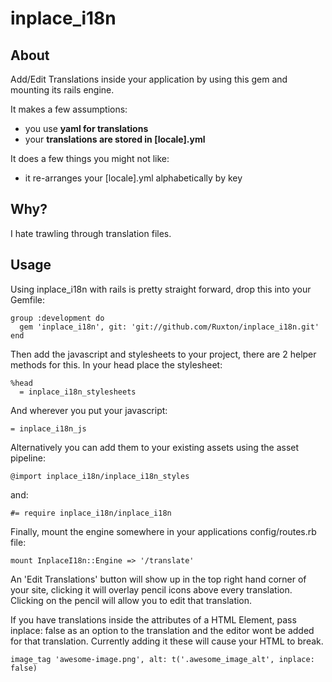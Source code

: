 # inplace_i18n

## About

Add/Edit Translations inside your application by using this gem and mounting its rails engine.

It makes a few assumptions:
* you use **yaml for translations**
* your **translations are stored in [locale].yml**

It does a few things you might not like:
* it re-arranges your [locale].yml alphabetically by key


## Why?

I hate trawling through translation files.

## Usage

Using inplace_i18n with rails is pretty straight forward, drop this into your Gemfile:

    group :development do
      gem 'inplace_i18n', git: 'git://github.com/Ruxton/inplace_i18n.git'
    end

Then add the javascript and stylesheets to your project, there are 2 helper methods for this.  In your head place the stylesheet:

    %head
      = inplace_i18n_stylesheets

And wherever you put your javascript:

    = inplace_i18n_js

Alternatively you can add them to your existing assets using the asset pipeline:

    @import inplace_i18n/inplace_i18n_styles

and:

    #= require inplace_i18n/inplace_i18n

Finally, mount the engine somewhere in your applications config/routes.rb file:

    mount InplaceI18n::Engine => '/translate'

An 'Edit Translations' button will show up in the top right hand corner of your site, clicking it will overlay pencil icons above every translation.  Clicking on the pencil will allow you to edit that translation.

If you have translations inside the attributes of a HTML Element, pass inplace: false as an option to the translation and the editor wont be added for that translation.  Currently adding it these will cause your HTML to break.

    image_tag 'awesome-image.png', alt: t('.awesome_image_alt', inplace: false)






